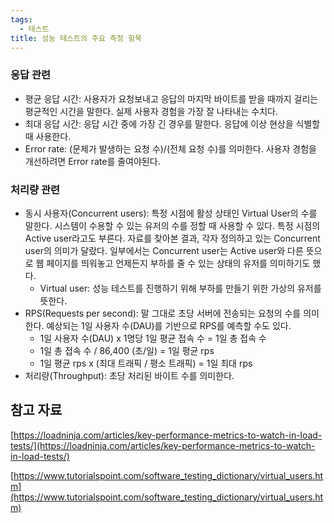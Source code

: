 ```yaml
---
tags:
  - 테스트
title: 성능 테스트의 주요 측정 항목
---
```



### 응답 관련

- 평균 응답 시간: 사용자가 요청보내고 응답의 마지막 바이트를 받을 때까지 걸리는 평균적인 시간을 말한다. 실제 사용자 경험을 가장 잘 나타내는 수치다.
- 최대 응답 시간: 응답 시간 중에 가장 긴 경우를 말한다. 응답에 이상 현상을 식별할 때 사용한다.
- Error rate: (문제가 발생하는 요청 수)/(전체 요청 수)를 의미한다. 사용자 경험을 개선하려면 Error rate를 줄여야된다.

### 처리량 관련

- 동시 사용자(Concurrent users): 특정 시점에 활성 상태인 Virtual User의 수를 말한다. 시스템이 수용할 수 있는 유저의 수를 정할 때 사용할 수 있다. 특정 시점의 Active user라고도 부른다. 자료를 찾아본 결과, 각자 정의하고 있는 Concurrent user의 의미가 달랐다. 일부에서는 Concurrent user는 Active user와 다른 뜻으로 웹 페이지를 띄워놓고 언제든지 부하를 줄 수 있는 상태의 유저를 의미하기도 했다.
    - Virtual user: 성능 테스트를 진행하기 위해 부하를 만들기 위한 가상의 유저를 뜻한다.
- RPS(Requests per second): 말 그대로 초당 서버에 전송되는 요청의 수를 의미한다. 예상되는 1일 사용자 수(DAU)를 기반으로 RPS를 예측할 수도 있다.
    - 1일 사용자 수(DAU) x 1명당 1일 평균 접속 수 = 1일 총 접속 수
    - 1일 총 접속 수 / 86,400 (초/일) = 1일 평균 rps
    - 1일 평균 rps x (최대 트래픽 / 평소 트래픽) = 1일 최대 rps
- 처리량(Throughput): 초당 처리된 바이트 수를 의미한다.

## 참고 자료

[https://loadninja.com/articles/key-performance-metrics-to-watch-in-load-tests/](https://loadninja.com/articles/key-performance-metrics-to-watch-in-load-tests/)

[https://www.tutorialspoint.com/software_testing_dictionary/virtual_users.htm](https://www.tutorialspoint.com/software_testing_dictionary/virtual_users.htm)
